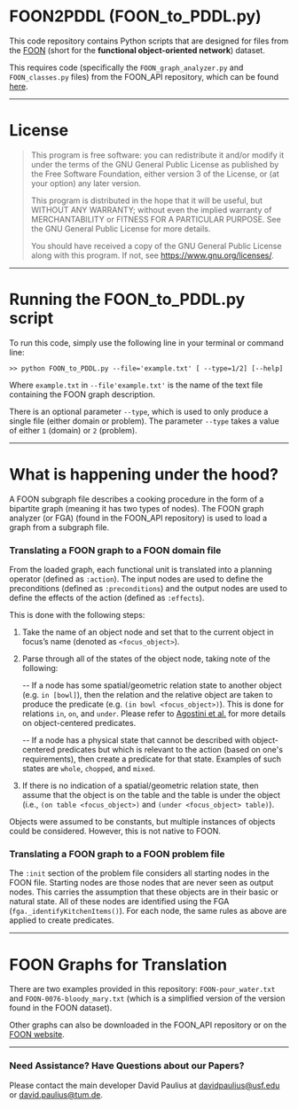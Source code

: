 # FOON2PDDL (FOON\_to\_PDDL.py) #

This code repository contains Python scripts that are designed for files from the [FOON](https://www.foonets.com) (short for the **functional object-oriented network**) dataset.

This requires code (specifically the ```FOON_graph_analyzer.py``` and ```FOON_classes.py``` files) from the FOON\_API repository, which can be found [here](https://bitbucket.org/davidpaulius/foon_api/src/master/).

---

# License

>    This program is free software: you can redistribute it and/or modify
>    it under the terms of the GNU General Public License as published by
>    the Free Software Foundation, either version 3 of the License, or
>    (at your option) any later version.
>
>    This program is distributed in the hope that it will be useful,
>    but WITHOUT ANY WARRANTY; without even the implied warranty of
>    MERCHANTABILITY or FITNESS FOR A PARTICULAR PURPOSE.  See the
>    GNU General Public License for more details.
>
>    You should have received a copy of the GNU General Public License
>    along with this program.  If not, see <https://www.gnu.org/licenses/>.

---

# Running the FOON\_to\_PDDL.py script

To run this code, simply use the following line in your terminal or command line:
```
>> python FOON_to_PDDL.py --file='example.txt' [ --type=1/2] [--help]
```

Where ```example.txt``` in ```--file'example.txt'``` is the name of the text file containing the FOON graph description. 

There is an optional parameter ```--type```, which is used to only produce a single file (either domain or problem). The parameter ```--type``` takes a value of either ```1``` (domain) or ```2``` (problem). 

---

# What is happening under the hood?

A FOON subgraph file describes a cooking procedure in the form of a bipartite graph (meaning it has two types of nodes).
The FOON graph analyzer (or FGA) (found in the FOON_API repository) is used to load a graph from a subgraph file.

### Translating a FOON graph to a FOON domain file

From the loaded graph, each functional unit is translated into a planning operator (defined as ```:action```). The input nodes are used to define the preconditions (defined as ```:preconditions```) and the output nodes are used to define the effects of the action (defined as ```:effects```). 

This is done with the following steps:

1. Take the name of an object node and set that to the current object in focus’s name (denoted as ```<focus_object>```).

2. Parse through all of the states of the object node, taking note of the following:

	-- If a node has some spatial/geometric relation state to another object (e.g. ```in [bowl]```), then the relation and the relative object are taken to produce the predicate (e.g. ```(in bowl <focus_object>)```). This is done for relations ```in```, ```on```, and ```under```. Please refer to [Agostini et al.](https://arxiv.org/abs/2007.08251) for more details on object-centered predicates.

	-- If a node has a physical state that cannot be described with object-centered predicates but which is relevant to the action (based on one's requirements), then create a predicate for that state. Examples of such states are ```whole```, ```chopped```, and ```mixed```.

3. If there is no indication of a spatial/geometric relation state, then assume that the object is on the table and the table is under the object (i.e., ```(on table <focus_object>)``` and ```(under <focus_object> table)```).

Objects were assumed to be constants, but multiple instances of objects could be considered. However, this is not native to FOON.

### Translating a FOON graph to a FOON problem file
The ```:init``` section of the problem file considers all starting nodes in the FOON file. Starting nodes are those nodes that are never seen as output nodes. This carries the assumption that these objects are in their basic or natural state. All of these nodes are identified using the FGA (```fga._identifyKitchenItems()```). For each node, the same rules as above are applied to create predicates.

---

# FOON Graphs for Translation

There are two examples provided in this repository: ```FOON-pour_water.txt``` and ```FOON-0076-bloody_mary.txt``` (which is a simplified version of the version found in the FOON dataset).

Other graphs can also be downloaded in the FOON\_API repository or on the [FOON website](http://foonets.com/foon_subgraphs/subgraphs/).

---

### Need Assistance? Have Questions about our Papers?

Please contact the main developer David Paulius at <davidpaulius@usf.edu> or <david.paulius@tum.de>.
